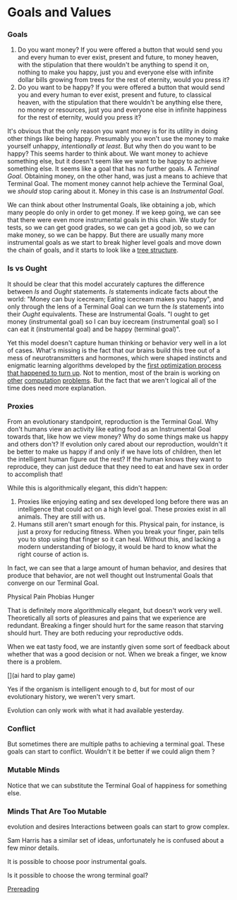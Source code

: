 Goals and Values
=============

### Goals
1. Do you want money? If you were offered a button that would send you and every human to ever exist, present and future, to money heaven, with the stipulation that there wouldn't be anything to spend it on, nothing to make you happy, just you and everyone else with infinite dollar bills growing from trees for the rest of eternity, would you press it?
2. Do you want to be happy? If you were offered a button that would send you and every human to ever exist, present and future, to classical heaven, with the stipulation that there wouldn't be anything else there, no money or resources, just you and everyone else in infinite happiness for the rest of eternity, would you press it?

It's obvious that the only reason you want money is for its utility in doing other things like being happy. Presumably you won't use the money to make yourself unhappy, _intentionally at least_. But why then do you want to be happy? This seems harder to think about. We want money to achieve something else, but it doesn't seem like we want to be happy to achieve something else. It seems like a goal that has no further goals. A _Terminal Goal_. Obtaining money, on the other hand, was just a means to achieve that Terminal Goal. The moment money cannot help achieve the Terminal Goal, we _should_ stop caring about it. Money in this case is an _Instrumental Goal_.

We can think about other Instrumental Goals, like obtaining a job, which many people do only in order to get money. If we keep going, we can see that there were even more instrumental goals in this chain. We study for tests, so we can get good grades, so we can get a good job, so we can make money, so we can be happy. But there are usually many more instrumental goals as we start to break higher level goals and move down the chain of goals, and it starts to look like a [tree structure](need_image).

### Is vs Ought
It should be clear that this model accurately captures the difference between _Is_ and _Ought_ statements. _Is_ statements indicate facts about the world: "Money can buy icecream; Eating icecream makes you happy", and only through the lens of a Terminal Goal can we turn the _Is_ statements into their _Ought_ equivalents. These are Instrumental Goals. "I ought to get money (instrumental goal) so I can buy icecream (instrumental goal) so I can eat it (instrumental goal) and be happy (terminal goal)".

Yet this model doesn't capture human thinking or behavior very well in a lot of cases. What's missing is the fact that our brains build this tree out of a mess of neurotransmitters and hormones, which were shaped instincts and enigmatic learning algorithms developed by the [first optimization process that happened to turn up](https://www.lesswrong.com/posts/ZyNak8F6WXjuEbWWc/the-wonder-of-evolution). Not to mention, most of the brain is working on [other](https://en.wikipedia.org/wiki/Motor_cortex) [computation](https://en.wikipedia.org/wiki/Language_processing_in_the_brain) [problems](https://en.wikipedia.org/wiki/Visual_perception). But the fact that we aren't logical all of the time does need more explanation.

### Proxies
From an evolutionary standpoint, reproduction is the Terminal Goal. Why don't humans view an activity like eating food as an Instrumental Goal towards that, like how we view money? Why do some things make us happy and others don't? If evolution only cared about our reproduction, wouldn't it be better to make us happy if and only if we have lots of children, then let the intelligent human figure out the rest? If the human knows they want to reproduce, they can just deduce that they need to eat and have sex in order to accomplish that! 

While this is algorithmically elegant, this didn't happen:
1. Proxies like enjoying eating and sex developed long before there was an intelligence that could act on a high level goal. These proxies exist in all animals. They are still with us.
2. Humans still aren't smart enough for this. Physical pain, for instance, is just a proxy for reducing fitness. When you break your finger, pain tells you to stop using that finger so it can heal. Without this, and lacking a modern understanding of biology, it would be hard to know what the right course of action is.

In fact, we can see that a large amount of human behavior, and desires that produce that behavior, are not well thought out Instrumental Goals that converge on our Terminal Goal.

Physical Pain
Phobias
Hunger



That is definitely more algorithmically elegant, but doesn't work very well. Theoretically all sorts of pleasures and pains that we experience are redundant. Breaking a finger should hurt for the same reason that starving should hurt. They are both reducing your reproductive odds.

   When we eat tasty food, we are instantly given some sort of feedback about whether that was a good decision or not. When we break a finger, we know there is a problem.

[](ai hard to play game)




Yes if the organism is intelligent enough to d, but for most of our evolutionary history, we weren't very smart.

 Evolution can only work with what it had available yesterday. 



### Conflict
But sometimes there are multiple paths to achieving a terminal goal.
These goals can start to conflict. Wouldn't it be better if we could align them []()?


### Mutable Minds
Notice that we can substitute the Terminal Goal of happiness for something else.

### Minds That Are Too Mutable




evolution and desires
Interactions between goals can start to grow complex.



Sam Harris has a similar set of ideas, unfortunately he is confused about a few minor details.

It is possible to choose poor instrumental goals.

Is it possible to choose the wrong terminal goal?



[Prereading](http://www.paulgraham.com/disc.html)


